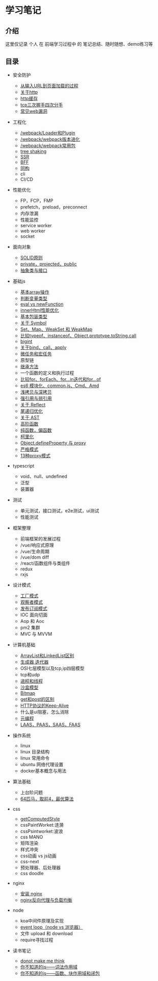 # 学习笔记

## 介绍

这里仅记录 个人 在 前端学习过程中 的 笔记总结、随时随想、demo练习等

## 目录

- 安全防护
  - [从输入URL到页面加载的过程](/安全防护/从输入URL到页面加载的过程.md)
  - [关于http](/安全防护/关于http.md)
  - [http缓存](/安全防护/http缓存.md)
  - [tcp三次握手四次分手](/安全防护/tcp三次握手四次分手.md)
  - [常见web漏洞](/安全防护/XSS.md)
- 工程化
  - [/webpack/Loader和Plugin](/工程化/webpack/Loader和Plugin.md)
  - [/webpack/webpack版本进化](/工程化/webpack/webpack版本进化.md)
  - [/webpack/webpack常用包](/工程化/webpack/常用包.md)
  - [tree shaking](/工程化/treeshaking.md)
  - [SSR](/工程化/SSR.md)
  - [BFF](/工程化/BFF.md)
  - [同构](/工程化/同构.md)
  - cli
  - CI/CD
- 性能优化
  - FP，FCP，FMP
  - prefetch，preload，preconnect
  - 内存泄漏
  - 性能监控
  - service worker
  - web worker
  - socket
- 面向对象
  - [SOLID原则](/面向对象/SOLID.md)
  - [private，projected，public](/面向对象/public.md)
  - [抽象类与接口](/面向对象/抽象类与接口.md)
- 基础js
  - [基本array操作](/基础js/基本array操作.md)
  - [判断变量类型](/基础js/判断变量类型.md)
  - [eval vs newFunction](/基础js/evalVsNewFunction.md)
  - [innerHtml性能优化](/基础js/innerHtml性能优化.md)
  - [基本包装类型](/基础js/包装器.md)
  - [关于 Symbol](/基础js/关于Symbol.md)
  - [Set、Map、WeakSet 和 WeakMap](/基础js/Set、Map、WeakSet和WeakMap.md)
  - [比较typeof、instanceof、Object.prototype.toString.call](/基础js/typeof.md)
  - [bigint](/基础js/bigint.md)
  - [关于bind、call、apply](/基础js/关于bindCallApply.md)
  - [微任务和宏任务](/基础js/微任务和宏任务.md)
  - 原型链
  - [继承方法](/基础js/继承方法.md)
  - 一个函数的定义和执行过程
  - [比较for、forEach、for...in迭代和for...of](/基础js/for.md)
  - [es6 模块化、common.js、Cmd、Amd](/基础js/模块化.md)
  - [浅拷贝与深拷贝](/基础js/浅拷贝与深拷贝.md)
  - [强引用与弱引用](/基础js/强引用与弱引用.md)
  - [关于 Reflect](/基础js/关于Reflect.md)
  - [尾递归优化](/基础js/尾递归优化.md)
  - [关于 AST](/基础js/AST.md)
  - [高阶函数](/基础js/高阶函数.md)
  - [纯函数，偏函数](/基础js/纯函数.md)
  - [柯里化](/基础js/柯里化.md)
  - [Object.defineProperty 与 proxy](/基础js/proxy.md)
  - [严格模式](/基础js/严格模式.md)
  - [13种proxy模式](/基础js/proxy模式.md)
- typescript
  - void、null、undefined
  - 泛型
  - 装置器
- 测试
  - 单元测试，接口测试，e2e测试，ui测试
  - 性能测试
- 框架整理
  - 前端框架的发展过程
  - /vue/响应式原理
  - /vue/生命周期
  - /vue/dom diff
  - /react/函数组件与类组件
  - redux
  - rxjs
- 设计模式
  - [工厂模式](/设计模式/工厂模式.md)
  - [观察者模式](/设计模式/观察者模式.md)
  - [发布订阅模式](/设计模式/发布订阅模式.md)
  - IOC 面向切面
  - Aop 和 Aoc
  - pm2 集群
  - MVC 与 MVVM
- 计算机基础
  - [ArrayList和LinkedList区别](/计算机基础/ArrayList和LinkedList区别.md)
  - [生成器 迭代器](/计算机基础/生成器和迭代器.md)
  - OSI七层模型以及tcp,ip四层模型
  - tcp和udp
  - [进程和线程](/计算机基础/进程和线程.md)
  - [沙盒模型](/计算机基础/沙盒模型.md)
  - [Bitmap](/计算机基础/Bitmap.md)
  - [get和post的区别](/计算机基础/get和post的区别.md)
  - [HTTP协议的Keep-Alive](/计算机基础/HTTP协议的Keep-Alive.md)
  - 什么是ui阻塞，怎么消除
  - [元编程](/计算机基础/元编程.md)
  - [LAAS，PAAS，SAAS，FAAS](/计算机基础/SAAS.md)

- 操作系统
  - linux
  - linux 目录结构
  - linux 常用命令
  - ubuntu 网络代理设置
  - docker基本概念与用法
- 算法基础
  - 上台阶问题
  - [64匹马，取前4，最优算法](/算法基础/64匹马.md)
- css
  - [getComputedStyle](/css/getComputedStyle.md)
  - cssPaintWorket:涟漪
  - cssPsintworket:波浪
  - css MANO
  - 矩阵渲染
  - 样式冲突
  - css动画 vs js动画
  - css-next
  - 预处理器、后处理器
  - css doodle
- nginx
  - [安装 nginx](/nginx/安装nginx.md)
  - [nginx反向代理与负载均衡](/nginx/nginx反向代理与负载均衡.md)
- node
  - koa中间件原理及实现
  - [event loop（node vs 浏览器）](/node/eventloop.md)
  - 文件 upload 和 download
  - require寻找过程
- 读书笔记
  - [donot make me think](/读书笔记/donotmakemethink/20200104.md)
  - [你不知道的js——词法作用域](/读书笔记/你不知道的js/词法作用域.md)
  - [你不知道的js——函数、块作用域和闭包](/读书笔记/你不知道的js/函数、块作用域和闭包.md)
